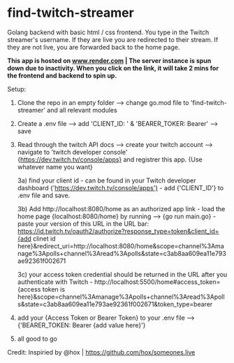 # find-twitch-streamer
Golang backend with basic html / css frontend. You type in the Twitch streamer's username. If they are live you are redirected to their stream. If they are not live, you are forwarded back to the home page.

**This app is hosted on www.render.com | The server instance is spun down due to inactivity. When you click
on the link, it will take 2 mins for the frontend and backend to spin up.**

Setup:

1) Clone the repo in an empty folder  --> change go.mod file to 'find-twitch-streamer' and all relevant modules
2) Create a .env file --> add 'CLIENT_ID: ' & 'BEARER_TOKER: Bearer' --> save
3) Read through the twitch API docs  --> create your twitch account --> navigate to 'twitch developer console' {https://dev.twitch.tv/console/apps} and registrer this app. {Use whatever name you want}
  
      3a) find your client id
          - can be found in your Twitch developer dashboard {'https://dev.twitch.tv/console/apps'}
          - add {'CLIENT_ID'} to .env file and save.

      3b) Add http://localhost:8080/home as an authorized app link
         - load the home page {localhost:8080/home} by running --> {go run main.go}
         - paste your version of this URL in the URL bar: 
         https://id.twitch.tv/oauth2/authorize?response_type=token&client_id={add clinet id here}&redirect_uri=http://localhost:8080/home&scope=channel%3Amanage%3Apolls+channel%3Aread%3Apolls&state=c3ab8aa609ea11e793ae92361f002671


      3c) your access token credential should be returned in the URL after you authenticate with Twitch
        - http://localhost:5500/home#access_token={access token is here}&scope=channel%3Amanage%3Apolls+channel%3Aread%3Apolls&state=c3ab8aa609ea11e793ae92361f002671&token_type=bearer


4) add your {Access Token or Bearer Token} to your .env file --> {'BEARER_TOKEN: Bearer {add value here}'}

5) all good to go

Credit:
Inspiried by @hox | https://github.com/hox/someones.live
